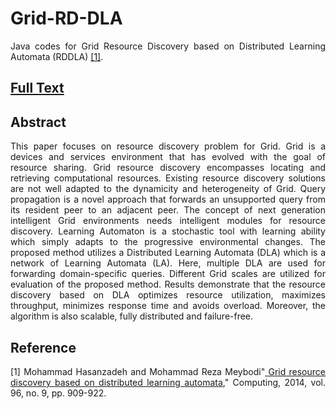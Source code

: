 # Grid-RD-DLA
<p align="justify"> Java codes for Grid Resource Discovery based on Distributed Learning Automata (RDDLA) <a href="http://link.springer.com/chapter/10.1007/978-3-319-10849-0_27"  target="_blank">[1]</a>. </p>
<h2><a href="http://cld.persiangig.com/download/VZKxlxvI5d/SPRINGER-RDDLA-2014.pdf/dl" target="_blank">Full Text</a></h2>
<h2><a id="abstract" class="anchor" href="#abstract" aria-hidden="true"><span class="octicon octicon-link"></span></a>Abstract</h2>

<p align="justify"> This paper focuses on resource discovery problem for Grid. Grid is a devices and services environment that has evolved with the goal of resource sharing. Grid resource discovery encompasses locating and retrieving computational resources. Existing resource discovery solutions are not well adapted to the dynamicity and heterogeneity of Grid. Query propagation is a novel approach that forwards an unsupported query from its resident peer to an adjacent peer. The concept of next generation intelligent Grid environments needs intelligent modules for resource discovery. Learning Automaton is a stochastic tool with learning ability which simply adapts to the progressive environmental changes. The proposed method utilizes a Distributed Learning Automata (DLA) which is a network of Learning Automata (LA). Here, multiple DLA are used for forwarding domain-specific queries. Different Grid scales are utilized for evaluation of the proposed method. Results demonstrate that the resource discovery based on DLA optimizes resource utilization, maximizes throughput, minimizes response time and avoids overload. Moreover, the algorithm is also scalable, fully distributed and failure-free. </p>

<h2><a id="reference" class="anchor" href="#reference" aria-hidden="true"><span class="octicon octicon-link"></span></a>Reference</h2>


<p align="justify"> [1] Mohammad Hasanzadeh and Mohammad Reza Meybodi"<a href="http://link.springer.com/article/10.1007/s00607-013-0337-x"  target="_blank"> Grid resource discovery based on distributed learning automata</a>," Computing, 2014, vol. 96, no. 9, pp. 909-922.</p>


